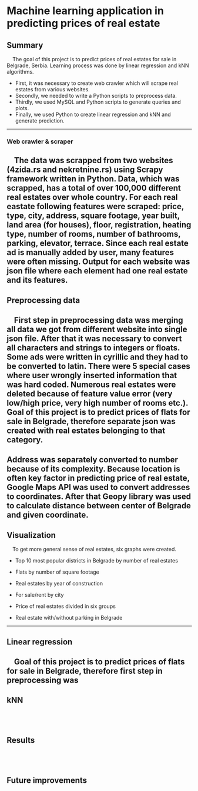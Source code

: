 # Machine learning application in predicting prices of real estate

## Summary
&nbsp;&nbsp;&nbsp;&nbsp;The goal of this project is to predict prices of real estates for sale in Belgrade, Serbia. Learning process was done by linear regression and kNN algorithms.
  * First, it was necessary to create web crawler which will scrape real estates from various websites. 
  * Secondly, we needed to write a Python scripts to preprocess data. 
  * Thirdly, we used MySQL and Python scripts to generate queries and plots. 
  * Finally, we used Python to create linear regression and kNN and generate prediction.

---
### Web crawler & scraper
&nbsp;&nbsp;&nbsp;&nbsp;The data was scrapped from two websites (4zida.rs and nekretnine.rs) using Scrapy framework written in Python. Data, which was scrapped, has a total of over 100,000 different real estates over whole country. For each real eastate following features were scraped: price, type, city, address, square footage, year built, land area (for houses), floor, registration, heating type, number of rooms, number of bathrooms, parking, elevator, terrace. Since each real estate ad is manually added by user, many features were often missing. Output for each website was json file where each element had one real estate and its features.
---
## Preprocessing data
&nbsp;&nbsp;&nbsp;&nbsp;First step in preprocessing data was merging all data we got from different website into single json file. After that it was necessary to convert all characters and strings to integers or floats. Some ads were written in cyrillic and they had to be converted to latin. There were 5 special cases where user wrongly inserted information that was hard coded. Numerous real estates were deleted because of feature value error (very low/high price, very high number of rooms etc.).
Goal of this project is to predict prices of flats for sale in Belgrade, therefore separate json was created with real estates belonging to that category.
---
Address was separately converted to number because of its complexity. Because location is often key factor in predicting price of real estate, Google Maps API was used to convert addresses to coordinates. After that Geopy library was used to calculate distance between center of Belgrade and given coordinate.
---
## Visualization
&nbsp;&nbsp;&nbsp;&nbsp;To get more general sense of real estates, six graphs were created.
- Top 10 most popular districts in Belgrade by number of real estates

- Flats by number of square footage

- Real estates by year of construction

- For sale/rent by city

- Price of real estates divided in six groups

- Real estate with/without parking in Belgrade
---
## Linear regression
&nbsp;&nbsp;&nbsp;&nbsp;Goal of this project is to predict prices of flats for sale in Belgrade, therefore first step in preprocessing was 
---
## kNN
&nbsp;&nbsp;&nbsp;&nbsp;
---
## Results
&nbsp;&nbsp;&nbsp;&nbsp;
---
## Future improvements
&nbsp;&nbsp;&nbsp;&nbsp;
